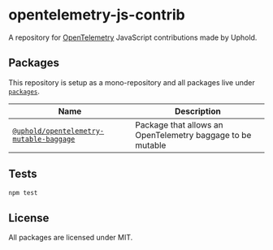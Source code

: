 # opentelemetry-js-contrib

A repository for [OpenTelemetry](https://opentelemetry.io/) JavaScript contributions made by Uphold.

## Packages

This repository is setup as a mono-repository and all packages live under [`packages`](./packages).

| Name | Description |
|------|-------------|
| [`@uphold/opentelemetry-mutable-baggage`](./packages/opentelemetry-mutable-baggage/) | Package that allows an OpenTelemetry baggage to be mutable |

## Tests

```sh
npm test
```

## License

All packages are licensed under MIT.

